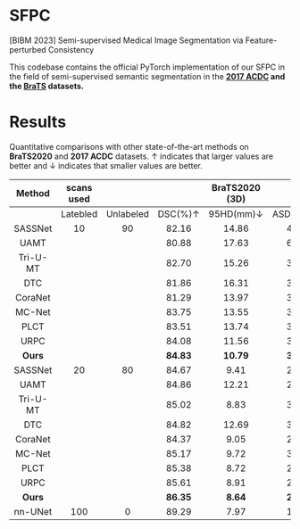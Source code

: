 # SFPC
[BIBM 2023] Semi-supervised Medical Image Segmentation via Feature-perturbed Consistency

This codebase contains the official PyTorch implementation of our SFPC in the field of semi-supervised semantic segmentation in the **[2017 ACDC](https://humanheart-project.creatis.insa-lyon.fr/database/#) and the [BraTS](https://www.med.upenn.edu/cbica/brats2020/data.html) datasets.**

# Results
Quantitative comparisons with other state-of-the-art methods on **BraTS2020** and **2017 ACDC**  datasets. ↑ indicates that larger values are better and ↓ indicates that smaller values are better.

| Method                      | scans used|           |           |BraTS2020 (3D)|          |           |2017 ACDC (3D)|          |          
| :-------------------------: | :-------: | :-------: | :-------: | :-----------:| :-------:|:---------:|:------------:|:--------:|
|                             | Latebled  | Unlabeled |DSC(%)↑    |  95HD(mm)↓   | ASD(mm)↓ |DSC(%)↑    |  95HD(mm)↓   | ASD(mm)  |
| SASSNet                     | 10        | 90        | 82.16     | 14.86        | 4.15     | 84.26     | 6.08         | 1.76     |
| UAMT                        |           |           | 80.88     | 17.63        | 6.86     | 81.32     | 13.17        | 3.77     |
| Tri-U-MT                    |           |           | 82.70     | 15.26        | 3.62     | 83.71     | 7.54         | 2.73     |
| DTC                         |           |           | 81.86     | 16.31        | 3.67     | 82.43     | 8.82         | 3.15     |
| CoraNet                     |           |           | 81.29     | 13.97        | 3.96     | 84.17     | 6.18         | 2.41     |
|MC-Net                       |           |           | 83.75     | 13.55        | 3.34     | 86.55     | 7.01         | 2.13     |
|PLCT                         |           |           | 83.51     | 13.74        | 3.62     | 86.48     | 6.69         | 2.32     |
|URPC                         |           |           | 84.08     | 11.56        | 3.28     | 84.72     | 5.12         | 1.64     |
| **Ours**                    |           |           | **84.83** | **10.79**    | **3.07** | **87.52** | **4.96**     | **1.33** |
| SASSNet                     | 20        | 80        | 84.67     | 9.41         | 2.64     | 86.98     | 5.36         | 2.52     |
| UAMT                        |           |           | 84.86     | 12.21        | 2.19     | 85.62     | 9.31         | 1.53     |
| Tri-U-MT                    |           |           | 85.02     | 8.83         | 3.16     | 87.04     | 5.62         | 1.63     |
| DTC                         |           |           | 84.82     | 12.69        | 3.43     | 86.13     | 6.28         | 2.31     |
| CoraNet                     |           |           | 84.37     | 9.05         | 2.62     | 86.32     | 6.45         | 2.21     |
|MC-Net                       |           |           | 85.17     | 9.72         | 3.01     | 88.35     | 5.76         | 1.92     |
|PLCT                         |           |           | 85.38     | 8.72         | 2.94     | 88.26     | 5.84         | 2.11     |
|URPC                         |           |           | 85.61     | 8.91         | 2.55     | 87.18     | 5.29         | 1.61     |
| **Ours**                    |           |           | **86.35** | **8.64**     | **2.37** | **89.13** | **5.09**     | **1.48** |
|nn-UNet                      | 100       | 0         | 89.29     | 7.97         | 1.83     | 92.12     | 1.73         | 0.52     |
